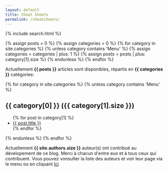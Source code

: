 ```yaml
---
layout: default
title: Cheat Sheets
permalink: /cheatsheets/
---
```


{% include search.html %} 

<!-- Count all posts and categories but exclude Menus -->
  {% assign posts = 0 %}
  {% assign categories = 0 %}
  {% for category in site.categories %}
     {% unless category contains 'Menu' %}
      {% assign categories = categories | plus: 1 %}
      {% assign posts = posts | plus: category[1].size %}
     {% endunless %}
  {% endfor %}

<p> Actuellement <b>{{ posts }}</b> articles sont disponibles, répartis en <b>{{ categories }}</b>  catégories: <p>


{% for category in site.categories %}
{% unless category contains 'Menu' %}
<div class = articles> 
   <h2>{{ category[0] }} ({{ category[1].size }})</h2>

  <ul id="myUL" class="ul">
      {% for post in category[1] %}
      <li><a href="{{ post.url | relative_url }}">{{ post.title }}</a></li>
      {% endfor %}
    </ul>
    </div>
{% endunless %}
{% endfor %}

<p> 
Actuellement <b>{{ site.authors.size }}</b> auteur(s) ont contribué au dévelopement de ce blog. Merci à chacun d'entre eux et à tous ceux qui contribuent. Vous pouvez vonsulter la liste des auteurs et voir leur page via le menu ou en cliquant <a href="{{ site.baseurl }}{% link authors.markdown %}" class=""> Ici </a> 
<p>


